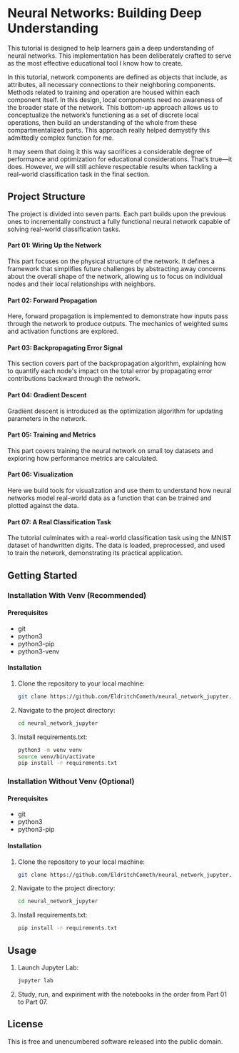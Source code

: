 # Neural Networks: Building Deep Understanding

This tutorial is designed to help learners gain a deep understanding of neural networks. This implementation has been deliberately crafted to serve as the most effective educational tool I know how to create.

In this tutorial, network components are defined as objects that include, as attributes, all necessary connections to their neighboring components. Methods related to training and operation are housed within each component itself. In this design, local components need no awareness of the broader state of the network. This bottom-up approach allows us to conceptualize the network’s functioning as a set of discrete local operations, then build an understanding of the whole from these compartmentalized parts. This approach really helped demystify this admittedly complex function for me.

It may seem that doing it this way sacrifices a considerable degree of performance and optimization for educational considerations. That’s true—it does. However, we will still achieve respectable results when tackling a real-world classification task in the final section.

## Project Structure

The project is divided into seven parts. Each part builds upon the previous ones to incrementally construct a fully functional neural network capable of solving real-world classification tasks.

#### **Part 01: Wiring Up the Network**

This part focuses on the physical structure of the network. It defines a framework that simplifies future challenges by abstracting away concerns about the overall shape of the network, allowing us to focus on individual nodes and their local relationships with neighbors.

#### **Part 02: Forward Propagation**

Here, forward propagation is implemented to demonstrate how inputs pass through the network to produce outputs. The mechanics of weighted sums and activation functions are explored.

#### **Part 03: Backpropagating Error Signal**

This section covers part of the backpropagation algorithm, explaining how to quantify each node's impact on the total error by propagating error contributions backward through the network.

#### **Part 04: Gradient Descent**

Gradient descent is introduced as the optimization algorithm for updating parameters in the network.&#x20;

#### **Part 05: Training and Metrics**

This part covers training the neural network on small toy datasets and exploring how performance metrics are calculated.

#### **Part 06: Visualization**

Here we build tools for visualization and use them to understand how neural networks model real-world data as a function that can be trained and plotted against the data.

#### **Part 07: A Real Classification Task**

The tutorial culminates with a real-world classification task using the MNIST dataset of handwritten digits. The data is loaded, preprocessed, and used to train the network, demonstrating its practical application.

## Getting Started

### **Installation With Venv (Recommended)**

#### Prerequisites

- git
- python3
- python3-pip
- python3-venv

#### Installation

1. Clone the repository to your local machine:

   ```bash
   git clone https://github.com/EldritchCometh/neural_network_jupyter.git
   ```

2. Navigate to the project directory:

   ```bash
   cd neural_network_jupyter
   ```

3. Install requirements.txt:

   ```bash
   python3 -m venv venv
   source venv/bin/activate
   pip install -r requirements.txt
   ```

### **Installation Without Venv (Optional)**

#### Prerequisites

- git
- python3
- python3-pip

#### Installation

1. Clone the repository to your local machine:

   ```bash
   git clone https://github.com/EldritchCometh/neural_network_jupyter.git
   ```

2. Navigate to the project directory:

   ```bash
   cd neural_network_jupyter
   ```

3. Install requirements.txt:

   ```bash
   pip install -r requirements.txt
   ```

## Usage

1. Launch Jupyter Lab:

   ```bash
   jupyter lab
   ```

2. Study, run, and expiriment with the notebooks in the order from Part 01 to Part 07.

## License

This is free and unencumbered software released into the public domain.
